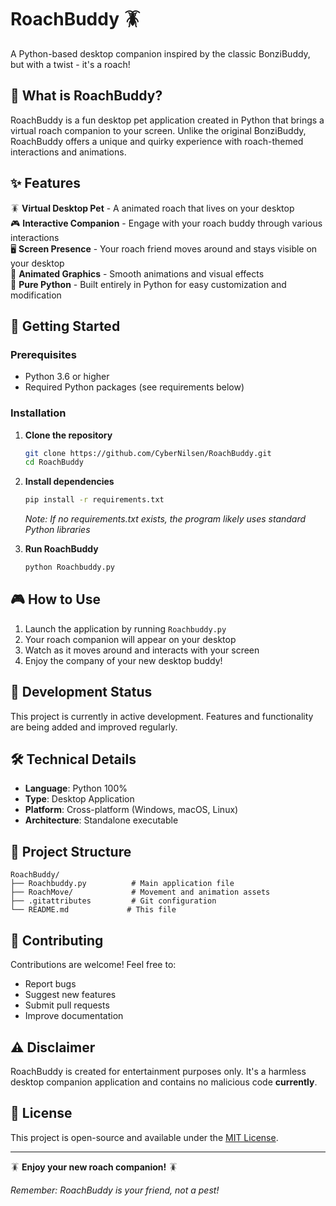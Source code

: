 # RoachBuddy 🪳

A Python-based desktop companion inspired by the classic BonziBuddy, but with a twist - it's a roach! 

## 🐛 What is RoachBuddy?

RoachBuddy is a fun desktop pet application created in Python that brings a virtual roach companion to your screen. Unlike the original BonziBuddy, RoachBuddy offers a unique and quirky experience with roach-themed interactions and animations.

## ✨ Features

🪳 **Virtual Desktop Pet** - A animated roach that lives on your desktop  
🎮 **Interactive Companion** - Engage with your roach buddy through various interactions  
🖥️ **Screen Presence** - Your roach friend moves around and stays visible on your desktop  
🎨 **Animated Graphics** - Smooth animations and visual effects  
🐍 **Pure Python** - Built entirely in Python for easy customization and modification  

## 🚀 Getting Started

### Prerequisites
- Python 3.6 or higher
- Required Python packages (see requirements below)

### Installation

1. **Clone the repository**
   ```bash
   git clone https://github.com/CyberNilsen/RoachBuddy.git
   cd RoachBuddy
   ```

2. **Install dependencies**
   ```bash
   pip install -r requirements.txt
   ```
   *Note: If no requirements.txt exists, the program likely uses standard Python libraries*

3. **Run RoachBuddy**
   ```bash
   python Roachbuddy.py
   ```

## 🎮 How to Use

1. Launch the application by running `Roachbuddy.py`
2. Your roach companion will appear on your desktop
3. Watch as it moves around and interacts with your screen
4. Enjoy the company of your new desktop buddy!

## 🔧 Development Status

This project is currently in active development. Features and functionality are being added and improved regularly.

## 🛠️ Technical Details

- **Language**: Python 100%
- **Type**: Desktop Application
- **Platform**: Cross-platform (Windows, macOS, Linux)
- **Architecture**: Standalone executable

## 📁 Project Structure

```
RoachBuddy/
├── Roachbuddy.py          # Main application file
├── RoachMove/             # Movement and animation assets
├── .gitattributes         # Git configuration
└── README.md             # This file
```

## 🤝 Contributing

Contributions are welcome! Feel free to:
- Report bugs
- Suggest new features
- Submit pull requests
- Improve documentation

## ⚠️ Disclaimer

RoachBuddy is created for entertainment purposes only. It's a harmless desktop companion application and contains no malicious code **currently**.

## 📜 License

This project is open-source and available under the [MIT License](LICENSE).

---

🪳 **Enjoy your new roach companion!** 🪳

*Remember: RoachBuddy is your friend, not a pest!*
